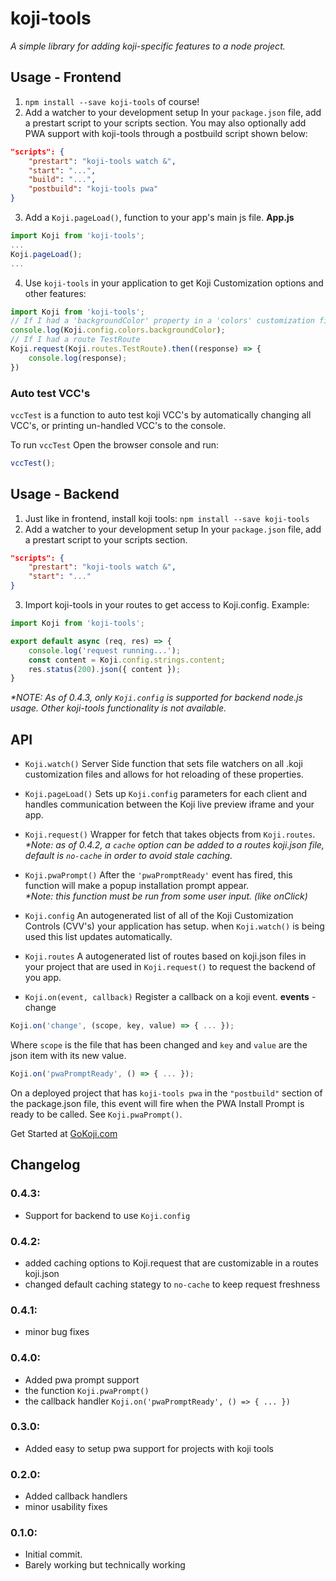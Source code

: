 # koji-tools
*A simple library for adding koji-specific features to a node project.*
## Usage - Frontend
1. `npm install --save koji-tools` of course!
2. Add a watcher to your development setup
    In your `package.json` file, add a prestart script to your scripts section.
    You may also optionally add PWA support with koji-tools through a postbuild script shown below:
```json
"scripts": {
    "prestart": "koji-tools watch &",
    "start": "...",
    "build": "...",
    "postbuild": "koji-tools pwa"
}
```

3. Add a `Koji.pageLoad()`, function to your app's main js file.
**App.js**
```js
import Koji from 'koji-tools';
...
Koji.pageLoad();
...
```
4. Use `koji-tools` in your application to get Koji Customization options and other features:
```js
import Koji from 'koji-tools';
// If I had a 'backgroundColor' property in a 'colors' customization file. 
console.log(Koji.config.colors.backgroundColor);
// If I had a route TestRoute
Koji.request(Koji.routes.TestRoute).then((response) => {
    console.log(response);
})
```

### Auto test VCC's
`vccTest` is a function to auto test koji VCC's by automatically changing all VCC's, or printing un-handled VCC's to the console.

To run `vccTest` Open the browser console and run:
```js
vccTest();
```

## Usage - Backend
1. Just like in frontend, install koji tools: `npm install --save koji-tools`
2. Add a watcher to your development setup
    In your `package.json` file, add a prestart script to your scripts section.
```json
"scripts": {
    "prestart": "koji-tools watch &",
    "start": "..."
}
```
3. Import koji-tools in your routes to get access to Koji.config. Example:
```js
import Koji from 'koji-tools';

export default async (req, res) => {
    console.log('request running...');
    const content = Koji.config.strings.content;
    res.status(200).json({ content });
}
```    
*\*NOTE: As of 0.4.3, only `Koji.config` is supported for backend node.js usage. Other koji-tools functionality is not available.*


## API

- `Koji.watch()`
    Server Side function that sets file watchers on all .koji customization files and allows for hot reloading of these properties.

- `Koji.pageLoad()`
    Sets up `Koji.config` parameters for each client and handles communication between the Koji live preview iframe and your app.

- `Koji.request()`
    Wrapper for fetch that takes objects from `Koji.routes`.    
    *\*Note: as of 0.4.2, a `cache` option can be added to a routes koji.json file, default is `no-cache` in order to avoid stale caching.*
- `Koji.pwaPrompt()`
    After the `'pwaPromptReady'` event has fired, this function will make a popup installation prompt appear.   
    *\*Note: this function must be run from some user input. (like onClick)*
- `Koji.config`
    An autogenerated list of all of the Koji Customization Controls (CVV's) your application has setup. when `Koji.watch()` is being used this list updates automatically.

- `Koji.routes`
    A autogenerated list of routes based on koji.json files in your project that are used in `Koji.request()` to request the backend of you app.

- `Koji.on(event, callback)`
    Register a callback on a koji event. 
    **events**
        - change
```js
Koji.on('change', (scope, key, value) => { ... });
``` 
Where `scope` is the file that has been changed and `key` and `value` are the json item with its new value. 
```js
Koji.on('pwaPromptReady', () => { ... });
```
On a deployed project that has `koji-tools pwa` in the `"postbuild"` section of the package.json file, this event will fire when the PWA Install Prompt is ready to be called.
See `Koji.pwaPrompt()`.  
    
Get Started at [GoKoji.com](https://gokoji.com)

## Changelog

### 0.4.3:
- Support for backend to use `Koji.config`

### 0.4.2:
- added caching options to Koji.request that are customizable in a routes koji.json
- changed default caching stategy to `no-cache` to keep request freshness

### 0.4.1:
- minor bug fixes

### 0.4.0:
- Added pwa prompt support
- the function `Koji.pwaPrompt()`
- the callback handler `Koji.on('pwaPromptReady', () => { ... })`

### 0.3.0:
- Added easy to setup pwa support for projects with koji tools

### 0.2.0:
- Added callback handlers
- minor usability fixes

### 0.1.0:
- Initial commit.
- Barely working but technically working